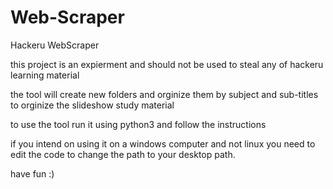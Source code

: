 # Web-Scraper
Hackeru WebScraper
 
 
 this project is an expierment and should not be used to steal any of hackeru learning material 
 
 the tool will create new folders and orginize them by subject and sub-titles to orginize the slideshow study material 
 
 to use the tool run it using python3 and follow the instructions 
 
 if you intend on using it on a windows computer and not linux you need to edit the code to change the path to your desktop path.
 
 have fun :)
